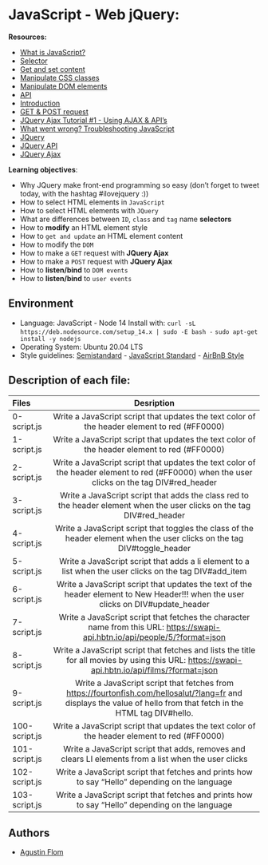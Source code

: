 # JavaScript - Web jQuery:

**Resources:**

* [What is JavaScript?](https://developer.mozilla.org/en-US/docs/Learn/JavaScript/First_steps/What_is_JavaScript)
* [Selector](https://jquery-tutorial.net/selectors/using-elements-ids-and-classes/)
* [Get and set content](https://jquery-tutorial.net/dom-manipulation/getting-and-setting-content/)
* [Manipulate CSS classes](https://jquery-tutorial.net/dom-manipulation/getting-and-setting-css-classes/)
* [Manipulate DOM elements](https://jquery-tutorial.net/dom-manipulation/the-append-and-prepend-methods/)
* [API](https://oscarotero.com/jquery/)
* [Introduction](https://jquery-tutorial.net/ajax/introduction/)
* [GET & POST request](https://jquery-tutorial.net/ajax/the-get-and-post-methods/)
* [JQuery Ajax Tutorial #1 - Using AJAX & API’s](https://www.youtube.com/watch?v=fEYx8dQr_cQ&ab_channel=LearnCode.academy)
* [What went wrong? Troubleshooting JavaScript](https://developer.mozilla.org/en-US/docs/Learn/JavaScript/First_steps/What_went_wrong)
* [JQuery](https://jquery.com/)
* [JQuery API](https://api.jquery.com/)
* [JQuery Ajax](https://learn.jquery.com/ajax/)

**Learning objectives**:

* Why JQuery make front-end programming so easy (don’t forget to tweet today, with the hashtag #ilovejquery :))
* How to select HTML elements in ``JavaScript``
* How to select HTML elements with ``JQuery``
* What are differences between ``ID``, ``class`` and ``tag`` name **selectors**
* How to **modify** an HTML element style
* How to ``get and update`` an HTML element content
* How to modify the ``DOM``
* How to make a ``GET`` request with **JQuery Ajax**
* How to make a ``POST`` request with **JQuery Ajax**
* How to **listen/bind** to ``DOM events``
* How to **listen/bind** to ``user events``

## Environment

* Language: JavaScript - Node 14
Install with:
```curl -sL https://deb.nodesource.com/setup_14.x | sudo -E bash -```
```sudo apt-get install -y nodejs```
* Operating System: Ubuntu 20.04 LTS
* Style guidelines: [Semistandard](https://github.com/standard/semistandard) - [JavaScript Standard](https://standardjs.com/rules.html) - [AirBnB Style](https://github.com/airbnb/javascript)

## Description of each file:

| Files          |Desription
|:----------------|:-------------------------------:|
|0-script.js |Write a JavaScript script that updates the text color of the header element to red (#FF0000)
|1-script.js |Write a JavaScript script that updates the text color of the header element to red (#FF0000)
|2-script.js |Write a JavaScript script that updates the text color of the header element to red (#FF0000) when the user clicks on the tag DIV#red_header
|3-script.js |Write a JavaScript script that adds the class red to the header element when the user clicks on the tag DIV#red_header
|4-script.js |Write a JavaScript script that toggles the class of the header element when the user clicks on the tag DIV#toggle_header
|5-script.js |Write a JavaScript script that adds a li element to a list when the user clicks on the tag DIV#add_item
|6-script.js |Write a JavaScript script that updates the text of the header element to New Header!!! when the user clicks on DIV#update_header
|7-script.js |Write a JavaScript script that fetches the character name from this URL: https://swapi-api.hbtn.io/api/people/5/?format=json
|8-script.js |Write a JavaScript script that fetches and lists the title for all movies by using this URL: https://swapi-api.hbtn.io/api/films/?format=json
|9-script.js |Write a JavaScript script that fetches from https://fourtonfish.com/hellosalut/?lang=fr and displays the value of hello from that fetch in the HTML tag DIV#hello.
|100-script.js |Write a JavaScript script that updates the text color of the header element to red (#FF0000)
|101-script.js |Write a JavaScript script that adds, removes and clears LI elements from a list when the user clicks
|102-script.js |Write a JavaScript script that fetches and prints how to say “Hello” depending on the language
|103-script.js |Write a JavaScript script that fetches and prints how to say “Hello” depending on the language

## Authors

* [Agustin Flom](https://github.com/agusfl)
